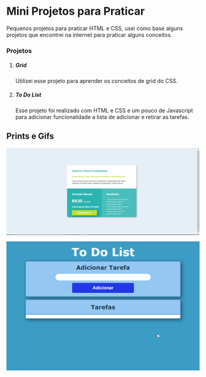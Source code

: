 <h1>Mini Projetos para Praticar</h1>

  

Pequenos projetos para praticar HTML e CSS, usei como base alguns projetos que encontrei na internet para praticar alguns conceitos.

<h3>Projetos </h3>

<ol>
    <li>
        <h5>
            Grid
        </h5>
        <p>
            Utilizei esse projeto para aprender os conceitos de grid do CSS.
        </p>
    </li>
    <li>
        <h5>
            To Do List
        </h5>
        <p>
            Esse projeto foi realizado com HTML e CSS e um pouco de Javascript para adicionar funcionalidade a lista de adicionar e retirar as tarefas.
        </p>
    </li>
</ol>



<h2> Prints e Gifs</h2>

 ![](https://github.com/JSenun/mini-projetos-praticas/blob/master/grid/print1.PNG)



![](https://github.com/JSenun/mini-projetos-praticas/blob/master/toDo/toDo.gif)    





